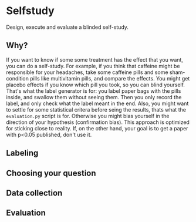# Selfstudy
Design, execute and evaluate a blinded self-study.

## Why?
If you want to know if some some treatment has the effect that you want, you can do a self-study.
For example, if you think that caffeine might be responsible for your headaches, take some caffeine pills and some sham-condition pills like multivitamin pills, and compare the effects.
You might get placebo effects if you know which pill you took, so you can blind yourself. That's what the label generator is for: you label paper bags with the pills inside, and swallow them without seeing them. Then you only record the label, and only check what the label meant in the end.
Also, you might want to settle for some statistical critera before seing the results, thats what the `evaluation.py` script is for. Otherwise you might bias yourself in the direction of your hypothesis (confirmation bias).
This approach is optimized for sticking close to reality. If, on the other hand, your goal is to get a paper with p<0.05 published, don't use it.


## Labeling

## Choosing your question

## Data collection

## Evaluation
